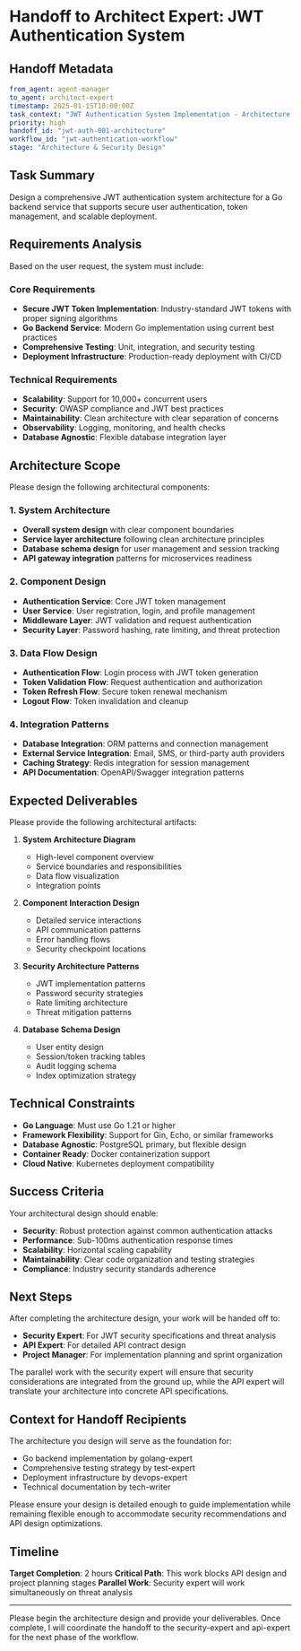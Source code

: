 # Handoff to Architect Expert: JWT Authentication System

## Handoff Metadata
```yaml
from_agent: agent-manager
to_agent: architect-expert
timestamp: 2025-01-15T10:00:00Z
task_context: "JWT Authentication System Implementation - Architecture Design Phase"
priority: high
handoff_id: "jwt-auth-001-architecture"
workflow_id: "jwt-authentication-workflow"
stage: "Architecture & Security Design"
```

## Task Summary
Design a comprehensive JWT authentication system architecture for a Go backend service that supports secure user authentication, token management, and scalable deployment.

## Requirements Analysis
Based on the user request, the system must include:

### Core Requirements
- **Secure JWT Token Implementation**: Industry-standard JWT tokens with proper signing algorithms
- **Go Backend Service**: Modern Go implementation using current best practices
- **Comprehensive Testing**: Unit, integration, and security testing
- **Deployment Infrastructure**: Production-ready deployment with CI/CD

### Technical Requirements
- **Scalability**: Support for 10,000+ concurrent users
- **Security**: OWASP compliance and JWT best practices
- **Maintainability**: Clean architecture with clear separation of concerns
- **Observability**: Logging, monitoring, and health checks
- **Database Agnostic**: Flexible database integration layer

## Architecture Scope
Please design the following architectural components:

### 1. System Architecture
- **Overall system design** with clear component boundaries
- **Service layer architecture** following clean architecture principles
- **Database schema design** for user management and session tracking
- **API gateway integration** patterns for microservices readiness

### 2. Component Design
- **Authentication Service**: Core JWT token management
- **User Service**: User registration, login, and profile management
- **Middleware Layer**: JWT validation and request authentication
- **Security Layer**: Password hashing, rate limiting, and threat protection

### 3. Data Flow Design
- **Authentication Flow**: Login process with JWT token generation
- **Token Validation Flow**: Request authentication and authorization
- **Token Refresh Flow**: Secure token renewal mechanism
- **Logout Flow**: Token invalidation and cleanup

### 4. Integration Patterns
- **Database Integration**: ORM patterns and connection management
- **External Service Integration**: Email, SMS, or third-party auth providers
- **Caching Strategy**: Redis integration for session management
- **API Documentation**: OpenAPI/Swagger integration patterns

## Expected Deliverables
Please provide the following architectural artifacts:

1. **System Architecture Diagram**
   - High-level component overview
   - Service boundaries and responsibilities
   - Data flow visualization
   - Integration points

2. **Component Interaction Design**
   - Detailed service interactions
   - API communication patterns
   - Error handling flows
   - Security checkpoint locations

3. **Security Architecture Patterns**
   - JWT implementation patterns
   - Password security strategies
   - Rate limiting architecture
   - Threat mitigation patterns

4. **Database Schema Design**
   - User entity design
   - Session/token tracking tables
   - Audit logging schema
   - Index optimization strategy

## Technical Constraints
- **Go Language**: Must use Go 1.21 or higher
- **Framework Flexibility**: Support for Gin, Echo, or similar frameworks
- **Database Agnostic**: PostgreSQL primary, but flexible design
- **Container Ready**: Docker containerization support
- **Cloud Native**: Kubernetes deployment compatibility

## Success Criteria
Your architectural design should enable:
- **Security**: Robust protection against common authentication attacks
- **Performance**: Sub-100ms authentication response times
- **Scalability**: Horizontal scaling capability
- **Maintainability**: Clear code organization and testing strategies
- **Compliance**: Industry security standards adherence

## Next Steps
After completing the architecture design, your work will be handed off to:
- **Security Expert**: For JWT security specifications and threat analysis
- **API Expert**: For detailed API contract design
- **Project Manager**: For implementation planning and sprint organization

The parallel work with the security expert will ensure that security considerations are integrated from the ground up, while the API expert will translate your architecture into concrete API specifications.

## Context for Handoff Recipients
The architecture you design will serve as the foundation for:
- Go backend implementation by golang-expert
- Comprehensive testing strategy by test-expert  
- Deployment infrastructure by devops-expert
- Technical documentation by tech-writer

Please ensure your design is detailed enough to guide implementation while remaining flexible enough to accommodate security recommendations and API design optimizations.

## Timeline
**Target Completion**: 2 hours
**Critical Path**: This work blocks API design and project planning stages
**Parallel Work**: Security expert will work simultaneously on threat analysis

---

Please begin the architecture design and provide your deliverables. Once complete, I will coordinate the handoff to the security-expert and api-expert for the next phase of the workflow.